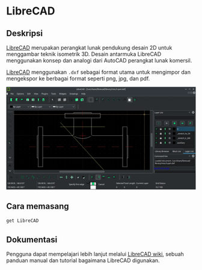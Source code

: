 # LibreCAD

## Deskripsi

[LibreCAD] merupakan perangkat lunak pendukung desain 2D untuk menggambar teknik isometrik 3D. Desain antarmuka LibreCAD menggunakan konsep dan analogi dari AutoCAD perangkat lunak komersil.

[LibreCAD] menggunakan `.dxf` sebagai format utama untuk mengimpor dan mengekspor ke berbagai format seperti png, jpg, dan pdf.

![LibreCAD LangitKetujuh OS](../../media/image/librecad-langitketujuh-id.webp)

## Cara memasang

```sh
get LibreCAD
```

## Dokumentasi

Pengguna dapat mempelajari lebih lanjut melalui [LibreCAD wiki], sebuah panduan manual dan tutorial bagaimana LibreCAD digunakan.

[LibreCAD]:https://librecad.org/
[LibreCAD wiki]:https://dokuwiki.librecad.org/doku.php
